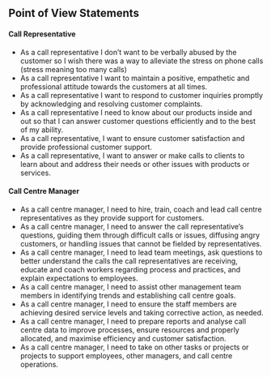 ## Point of View Statements

#### Call Representative

- As a call representative I don’t want to be verbally abused by the customer so I wish there was a way to alleviate the stress on phone calls (stress meaning too many calls)
- As a call representative I want to maintain a positive, empathetic and professional attitude towards the customers at all times.
- As a call representative I want to respond to customer inquiries promptly by acknowledging and resolving customer complaints.
- As a call representative I need to know about our products inside and out so that I can answer customer questions efficiently and to the best of my ability.
- As a call representative, I want to ensure customer satisfaction and provide professional customer support.
- As a call representative, I want to answer or make calls to clients to learn about and address their needs or other issues with products or services.

#### Call Centre Manager

- As a call centre manager, I need to hire, train, coach and lead call centre representatives as they provide support for customers.
- As a call centre manager, I need to answer the call representative’s questions, guiding them through difficult calls or issues, diffusing angry customers, or handling issues that cannot be fielded by representatives.
- As a call centre manager, I need to lead team meetings, ask questions to better understand the calls the call representatives are receiving, educate and coach workers regarding process and practices, and explain expectations to employees.
- As a call centre manager, I need to assist other management team members in identifying trends and establishing call centre goals.
- As a call centre manager, I need to ensure the staff members are achieving desired service levels and taking corrective action, as needed.
- As a call centre manager, I need to prepare reports and analyse call centre data to improve processes, ensure resources and properly allocated, and maximise efficiency and customer satisfaction.
- As a call centre manager, I need to take on other tasks or projects or projects to support employees, other managers, and call centre operations.
